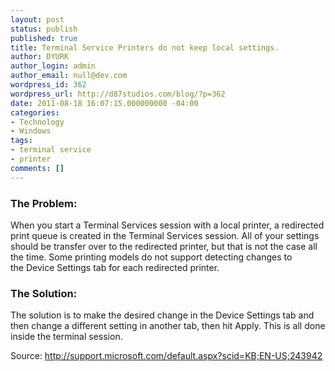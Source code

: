 ```yaml
---
layout: post
status: publish
published: true
title: Terminal Service Printers do not keep local settings.
author: DYURK
author_login: admin
author_email: null@dev.com
wordpress_id: 362
wordpress_url: http://d87studios.com/blog/?p=362
date: 2011-08-18 16:07:15.000000000 -04:00
categories:
- Technology
- Windows
tags:
- terminal service
- printer
comments: []
---
```

<h3>The Problem:</h3>
When you start a Terminal Services session with a local printer, a redirected print queue is created in the Terminal Services session. All of your settings should be transfer over to the redirected printer, but that is not the case all the time. Some printing models do not support detecting changes to the Device Settings tab for each redirected printer.
<h3>The Solution:</h3>
The solution is to make the desired change in the Device Settings tab and then change a different setting in another tab, then hit Apply. This is all done inside the terminal session.

Source: <a href="http://support.microsoft.com/default.aspx?scid=KB;EN-US;243942">http://support.microsoft.com/default.aspx?scid=KB;EN-US;243942</a>

